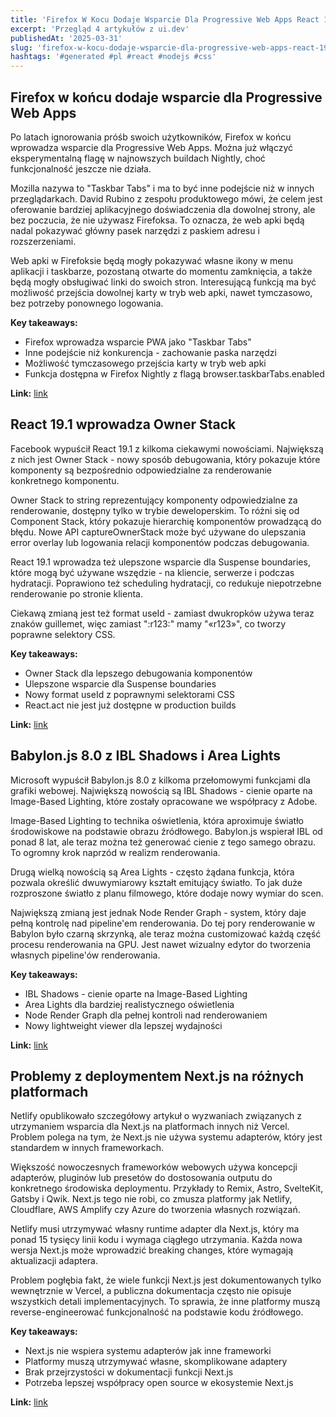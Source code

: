 ```yaml
---
title: 'Firefox W Kocu Dodaje Wsparcie Dla Progressive Web Apps React 191 Wprowadza Owner Stack Babylonjs 80 Z Ibl Shadows I Area Lights'
excerpt: 'Przegląd 4 artykułów z ui.dev'
publishedAt: '2025-03-31'
slug: 'firefox-w-kocu-dodaje-wsparcie-dla-progressive-web-apps-react-191-wprowadza-owner-stack-babylonjs-80-z-ibl-shadows-i-area-lights'
hashtags: '#generated #pl #react #nodejs #css'
---
```


## Firefox w końcu dodaje wsparcie dla Progressive Web Apps

Po latach ignorowania próśb swoich użytkowników, Firefox w końcu wprowadza wsparcie dla Progressive Web Apps. Można już włączyć eksperymentalną flagę w najnowszych buildach Nightly, choć funkcjonalność jeszcze nie działa.

Mozilla nazywa to "Taskbar Tabs" i ma to być inne podejście niż w innych przeglądarkach. David Rubino z zespołu produktowego mówi, że celem jest oferowanie bardziej aplikacyjnego doświadczenia dla dowolnej strony, ale bez poczucia, że nie używasz Firefoksa. To oznacza, że web apki będą nadal pokazywać główny pasek narzędzi z paskiem adresu i rozszerzeniami.

Web apki w Firefoksie będą mogły pokazywać własne ikony w menu aplikacji i taskbarze, pozostaną otwarte do momentu zamknięcia, a także będą mogły obsługiwać linki do swoich stron. Interesującą funkcją ma być możliwość przejścia dowolnej karty w tryb web apki, nawet tymczasowo, bez potrzeby ponownego logowania.

**Key takeaways:**
- Firefox wprowadza wsparcie PWA jako "Taskbar Tabs"
- Inne podejście niż konkurencja - zachowanie paska narzędzi
- Możliwość tymczasowego przejścia karty w tryb web apki
- Funkcja dostępna w Firefox Nightly z flagą browser.taskbarTabs.enabled

**Link:** [link](https://www.omgubuntu.co.uk/2025/03/firefox-nightly-supports-web-apps-taskbar-tabs)

## React 19.1 wprowadza Owner Stack

Facebook wypuścił React 19.1 z kilkoma ciekawymi nowościami. Największą z nich jest Owner Stack - nowy sposób debugowania, który pokazuje które komponenty są bezpośrednio odpowiedzialne za renderowanie konkretnego komponentu.

Owner Stack to string reprezentujący komponenty odpowiedzialne za renderowanie, dostępny tylko w trybie deweloperskim. To różni się od Component Stack, który pokazuje hierarchię komponentów prowadzącą do błędu. Nowe API captureOwnerStack może być używane do ulepszania error overlay lub logowania relacji komponentów podczas debugowania.

React 19.1 wprowadza też ulepszone wsparcie dla Suspense boundaries, które mogą być używane wszędzie - na kliencie, serwerze i podczas hydratacji. Poprawiono też scheduling hydratacji, co redukuje niepotrzebne renderowanie po stronie klienta.

Ciekawą zmianą jest też format useId - zamiast dwukropków używa teraz znaków guillemet, więc zamiast ":r123:" mamy "«r123»", co tworzy poprawne selektory CSS.

**Key takeaways:**
- Owner Stack dla lepszego debugowania komponentów
- Ulepszone wsparcie dla Suspense boundaries
- Nowy format useId z poprawnymi selektorami CSS
- React.act nie jest już dostępne w production builds

**Link:** [link](https://github.com/facebook/react/releases/tag/v19.1.0)

## Babylon.js 8.0 z IBL Shadows i Area Lights

Microsoft wypuścił Babylon.js 8.0 z kilkoma przełomowymi funkcjami dla grafiki webowej. Największą nowością są IBL Shadows - cienie oparte na Image-Based Lighting, które zostały opracowane we współpracy z Adobe.

Image-Based Lighting to technika oświetlenia, która aproximuje światło środowiskowe na podstawie obrazu źródłowego. Babylon.js wspierał IBL od ponad 8 lat, ale teraz można też generować cienie z tego samego obrazu. To ogromny krok naprzód w realizm renderowania.

Drugą wielką nowością są Area Lights - często żądana funkcja, która pozwala określić dwuwymiarowy kształt emitujący światło. To jak duże rozproszone światło z planu filmowego, które dodaje nowy wymiar do scen.

Największą zmianą jest jednak Node Render Graph - system, który daje pełną kontrolę nad pipeline'em renderowania. Do tej pory renderowanie w Babylon było czarną skrzynką, ale teraz można customizować każdą część procesu renderowania na GPU. Jest nawet wizualny edytor do tworzenia własnych pipeline'ów renderowania.

**Key takeaways:**
- IBL Shadows - cienie oparte na Image-Based Lighting
- Area Lights dla bardziej realistycznego oświetlenia
- Node Render Graph dla pełnej kontroli nad renderowaniem
- Nowy lightweight viewer dla lepszej wydajności

**Link:** [link](https://blogs.windows.com/windowsdeveloper/2025/03/27/announcing-babylon-js-8-0/)

## Problemy z deploymentem Next.js na różnych platformach

Netlify opublikowało szczegółowy artykuł o wyzwaniach związanych z utrzymaniem wsparcia dla Next.js na platformach innych niż Vercel. Problem polega na tym, że Next.js nie używa systemu adapterów, który jest standardem w innych frameworkach.

Większość nowoczesnych frameworków webowych używa koncepcji adapterów, pluginów lub presetów do dostosowania outputu do konkretnego środowiska deploymentu. Przykłady to Remix, Astro, SvelteKit, Gatsby i Qwik. Next.js tego nie robi, co zmusza platformy jak Netlify, Cloudflare, AWS Amplify czy Azure do tworzenia własnych rozwiązań.

Netlify musi utrzymywać własny runtime adapter dla Next.js, który ma ponad 15 tysięcy linii kodu i wymaga ciągłego utrzymania. Każda nowa wersja Next.js może wprowadzić breaking changes, które wymagają aktualizacji adaptera.

Problem pogłębia fakt, że wiele funkcji Next.js jest dokumentowanych tylko wewnętrznie w Vercel, a publiczna dokumentacja często nie opisuje wszystkich detali implementacyjnych. To sprawia, że inne platformy muszą reverse-engineerować funkcjonalność na podstawie kodu źródłowego.

**Key takeaways:**
- Next.js nie wspiera systemu adapterów jak inne frameworki
- Platformy muszą utrzymywać własne, skomplikowane adaptery
- Brak przejrzystości w dokumentacji funkcji Next.js
- Potrzeba lepszej współpracy open source w ekosystemie Next.js

**Link:** [link](https://www.netlify.com/blog/how-we-run-nextjs/)